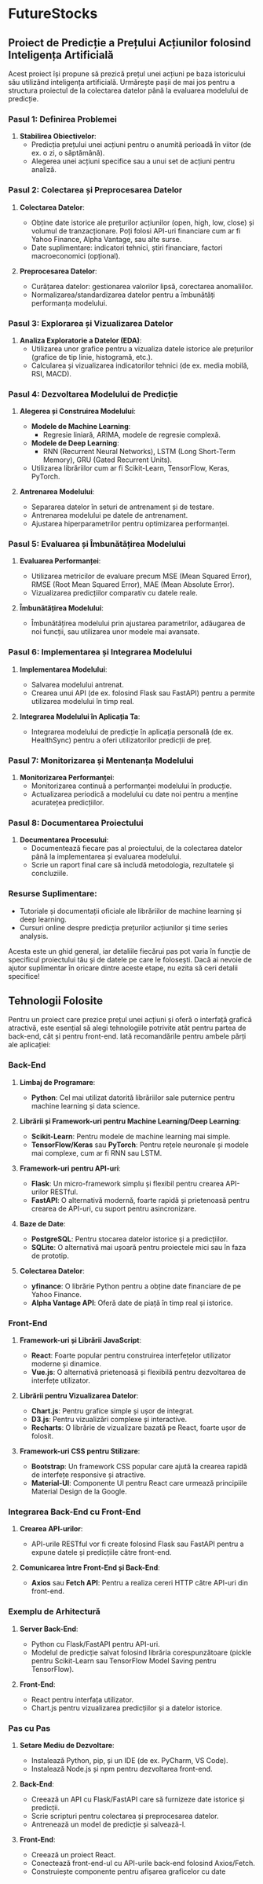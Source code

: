 # FutureStocks

## Proiect de Predicție a Prețului Acțiunilor folosind Inteligența Artificială

Acest proiect își propune să prezică prețul unei acțiuni pe baza istoricului său utilizând inteligența artificială. Urmărește pașii de mai jos pentru a structura proiectul de la colectarea datelor până la evaluarea modelului de predicție.

### Pasul 1: Definirea Problemei
1. **Stabilirea Obiectivelor**:
   - Predicția prețului unei acțiuni pentru o anumită perioadă în viitor (de ex. o zi, o săptămână).
   - Alegerea unei acțiuni specifice sau a unui set de acțiuni pentru analiză.

### Pasul 2: Colectarea și Preprocesarea Datelor
1. **Colectarea Datelor**:
   - Obține date istorice ale prețurilor acțiunilor (open, high, low, close) și volumul de tranzacționare. Poți folosi API-uri financiare cum ar fi Yahoo Finance, Alpha Vantage, sau alte surse.
   - Date suplimentare: indicatori tehnici, știri financiare, factori macroeconomici (opțional).

2. **Preprocesarea Datelor**:
   - Curățarea datelor: gestionarea valorilor lipsă, corectarea anomaliilor.
   - Normalizarea/standardizarea datelor pentru a îmbunătăți performanța modelului.

### Pasul 3: Explorarea și Vizualizarea Datelor
1. **Analiza Exploratorie a Datelor (EDA)**:
   - Utilizarea unor grafice pentru a vizualiza datele istorice ale prețurilor (grafice de tip linie, histogramă, etc.).
   - Calcularea și vizualizarea indicatorilor tehnici (de ex. media mobilă, RSI, MACD).

### Pasul 4: Dezvoltarea Modelului de Predicție
1. **Alegerea și Construirea Modelului**:
   - **Modele de Machine Learning**:
     - Regresie liniară, ARIMA, modele de regresie complexă.
   - **Modele de Deep Learning**:
     - RNN (Recurrent Neural Networks), LSTM (Long Short-Term Memory), GRU (Gated Recurrent Units).
   - Utilizarea librăriilor cum ar fi Scikit-Learn, TensorFlow, Keras, PyTorch.

2. **Antrenarea Modelului**:
   - Separarea datelor în seturi de antrenament și de testare.
   - Antrenarea modelului pe datele de antrenament.
   - Ajustarea hiperparametrilor pentru optimizarea performanței.

### Pasul 5: Evaluarea și Îmbunătățirea Modelului
1. **Evaluarea Performanței**:
   - Utilizarea metricilor de evaluare precum MSE (Mean Squared Error), RMSE (Root Mean Squared Error), MAE (Mean Absolute Error).
   - Vizualizarea predicțiilor comparativ cu datele reale.

2. **Îmbunătățirea Modelului**:
   - Îmbunătățirea modelului prin ajustarea parametrilor, adăugarea de noi funcții, sau utilizarea unor modele mai avansate.

### Pasul 6: Implementarea și Integrarea Modelului
1. **Implementarea Modelului**:
   - Salvarea modelului antrenat.
   - Crearea unui API (de ex. folosind Flask sau FastAPI) pentru a permite utilizarea modelului în timp real.

2. **Integrarea Modelului în Aplicația Ta**:
   - Integrarea modelului de predicție în aplicația personală (de ex. HealthSync) pentru a oferi utilizatorilor predicții de preț.

### Pasul 7: Monitorizarea și Mentenanța Modelului
1. **Monitorizarea Performanței**:
   - Monitorizarea continuă a performanței modelului în producție.
   - Actualizarea periodică a modelului cu date noi pentru a menține acuratețea predicțiilor.

### Pasul 8: Documentarea Proiectului
1. **Documentarea Procesului**:
   - Documentează fiecare pas al proiectului, de la colectarea datelor până la implementarea și evaluarea modelului.
   - Scrie un raport final care să includă metodologia, rezultatele și concluziile.

### Resurse Suplimentare:
- Tutoriale și documentații oficiale ale librăriilor de machine learning și deep learning.
- Cursuri online despre predicția prețurilor acțiunilor și time series analysis.

Acesta este un ghid general, iar detaliile fiecărui pas pot varia în funcție de specificul proiectului tău și de datele pe care le folosești. Dacă ai nevoie de ajutor suplimentar în oricare dintre aceste etape, nu ezita să ceri detalii specifice!

## Tehnologii Folosite

Pentru un proiect care prezice prețul unei acțiuni și oferă o interfață grafică atractivă, este esențial să alegi tehnologiile potrivite atât pentru partea de back-end, cât și pentru front-end. Iată recomandările pentru ambele părți ale aplicației:

### Back-End

1. **Limbaj de Programare**:
   - **Python**: Cel mai utilizat datorită librăriilor sale puternice pentru machine learning și data science.

2. **Librării și Framework-uri pentru Machine Learning/Deep Learning**:
   - **Scikit-Learn**: Pentru modele de machine learning mai simple.
   - **TensorFlow/Keras** sau **PyTorch**: Pentru rețele neuronale și modele mai complexe, cum ar fi RNN sau LSTM.

3. **Framework-uri pentru API-uri**:
   - **Flask**: Un micro-framework simplu și flexibil pentru crearea API-urilor RESTful.
   - **FastAPI**: O alternativă modernă, foarte rapidă și prietenoasă pentru crearea de API-uri, cu suport pentru asincronizare.

4. **Baze de Date**:
   - **PostgreSQL**: Pentru stocarea datelor istorice și a predicțiilor.
   - **SQLite**: O alternativă mai ușoară pentru proiectele mici sau în faza de prototip.

5. **Colectarea Datelor**:
   - **yfinance**: O librărie Python pentru a obține date financiare de pe Yahoo Finance.
   - **Alpha Vantage API**: Oferă date de piață în timp real și istorice.

### Front-End

1. **Framework-uri și Librării JavaScript**:
   - **React**: Foarte popular pentru construirea interfețelor utilizator moderne și dinamice.
   - **Vue.js**: O alternativă prietenoasă și flexibilă pentru dezvoltarea de interfețe utilizator.

2. **Librării pentru Vizualizarea Datelor**:
   - **Chart.js**: Pentru grafice simple și ușor de integrat.
   - **D3.js**: Pentru vizualizări complexe și interactive.
   - **Recharts**: O librărie de vizualizare bazată pe React, foarte ușor de folosit.

3. **Framework-uri CSS pentru Stilizare**:
   - **Bootstrap**: Un framework CSS popular care ajută la crearea rapidă de interfețe responsive și atractive.
   - **Material-UI**: Componente UI pentru React care urmează principiile Material Design de la Google.

### Integrarea Back-End cu Front-End

1. **Crearea API-urilor**:
   - API-urile RESTful vor fi create folosind Flask sau FastAPI pentru a expune datele și predicțiile către front-end.

2. **Comunicarea între Front-End și Back-End**:
   - **Axios** sau **Fetch API**: Pentru a realiza cereri HTTP către API-uri din front-end.

### Exemplu de Arhitectură

1. **Server Back-End**:
   - Python cu Flask/FastAPI pentru API-uri.
   - Modelul de predicție salvat folosind librăria corespunzătoare (pickle pentru Scikit-Learn sau TensorFlow Model Saving pentru TensorFlow).

2. **Front-End**:
   - React pentru interfața utilizator.
   - Chart.js pentru vizualizarea predicțiilor și a datelor istorice.

### Pas cu Pas

1. **Setare Mediu de Dezvoltare**:
   - Instalează Python, pip, și un IDE (de ex. PyCharm, VS Code).
   - Instalează Node.js și npm pentru dezvoltarea front-end.

2. **Back-End**:
   - Creează un API cu Flask/FastAPI care să furnizeze date istorice și predicții.
   - Scrie scripturi pentru colectarea și preprocesarea datelor.
   - Antrenează un model de predicție și salvează-l.

3. **Front-End**:
   - Creează un proiect React.
   - Conectează front-end-ul cu API-urile back-end folosind Axios/Fetch.
   - Construiește componente pentru afișarea graficelor cu date
